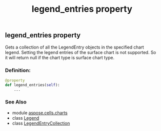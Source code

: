 ﻿---
title: legend_entries property
second_title: Aspose.Cells for Python via .NET API References
description: 
type: docs
weight: 260
url: /aspose.cells.charts/legend/legend_entries/
is_root: false
---

## legend_entries property


Gets a collection of all the LegendEntry objects in the specified chart legend.
Setting the legend entries of the surface chart is not supported.
So it will return null if the chart type is surface chart type.
### Definition:
```python
@property
def legend_entries(self):
    ...
```

### See Also
* module [aspose.cells.charts](../../)
* class [Legend](/cells/python-net/aspose.cells.charts/legend)
* class [LegendEntryCollection](/cells/python-net/aspose.cells.charts/legendentrycollection)
